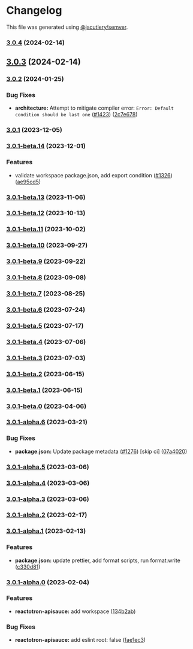 # Changelog

This file was generated using [@jscutlery/semver](https://github.com/jscutlery/semver).

### [3.0.4](https://github.com/infinitered/reactotron/compare/reactotron-apisauce@3.0.3...reactotron-apisauce@3.0.4) (2024-02-14)

## [3.0.3](https://github.com/infinitered/reactotron/compare/reactotron-apisauce@3.0.2...reactotron-apisauce@3.0.3) (2024-02-14)

### [3.0.2](https://github.com/infinitered/reactotron/compare/reactotron-apisauce@3.0.1...reactotron-apisauce@3.0.2) (2024-01-25)


### Bug Fixes

* **architecture:** Attempt to mitigate compiler error: `Error: Default condition should be last one` ([#1423](https://github.com/infinitered/reactotron/issues/1423)) ([2c7e678](https://github.com/infinitered/reactotron/commit/2c7e678e5afaea79cd01f4ab6e90bd67339fc80a))

### [3.0.1](https://github.com/infinitered/reactotron/compare/reactotron-apisauce@3.0.1-beta.14...reactotron-apisauce@3.0.1) (2023-12-05)

### [3.0.1-beta.14](https://github.com/infinitered/reactotron/compare/reactotron-apisauce@3.0.1-beta.13...reactotron-apisauce@3.0.1-beta.14) (2023-12-01)


### Features

* validate workspace package.json, add export condition ([#1326](https://github.com/infinitered/reactotron/issues/1326)) ([ae95cd5](https://github.com/infinitered/reactotron/commit/ae95cd536de187ede034e5183ceeb812f356d273))

### [3.0.1-beta.13](https://github.com/infinitered/reactotron/compare/reactotron-apisauce@3.0.1-beta.12...reactotron-apisauce@3.0.1-beta.13) (2023-11-06)

### [3.0.1-beta.12](https://github.com/infinitered/reactotron/compare/reactotron-apisauce@3.0.1-beta.11...reactotron-apisauce@3.0.1-beta.12) (2023-10-13)

### [3.0.1-beta.11](https://github.com/infinitered/reactotron/compare/reactotron-apisauce@3.0.1-beta.10...reactotron-apisauce@3.0.1-beta.11) (2023-10-02)

### [3.0.1-beta.10](https://github.com/infinitered/reactotron/compare/reactotron-apisauce@3.0.1-beta.9...reactotron-apisauce@3.0.1-beta.10) (2023-09-27)

### [3.0.1-beta.9](https://github.com/infinitered/reactotron/compare/reactotron-apisauce@3.0.1-beta.8...reactotron-apisauce@3.0.1-beta.9) (2023-09-22)

### [3.0.1-beta.8](https://github.com/infinitered/reactotron/compare/reactotron-apisauce@3.0.1-beta.7...reactotron-apisauce@3.0.1-beta.8) (2023-09-08)

### [3.0.1-beta.7](https://github.com/infinitered/reactotron/compare/reactotron-apisauce@3.0.1-beta.6...reactotron-apisauce@3.0.1-beta.7) (2023-08-25)

### [3.0.1-beta.6](https://github.com/infinitered/reactotron/compare/reactotron-apisauce@3.0.1-beta.5...reactotron-apisauce@3.0.1-beta.6) (2023-07-24)

### [3.0.1-beta.5](https://github.com/infinitered/reactotron/compare/reactotron-apisauce@3.0.1-beta.4...reactotron-apisauce@3.0.1-beta.5) (2023-07-17)

### [3.0.1-beta.4](https://github.com/infinitered/reactotron/compare/reactotron-apisauce@3.0.1-beta.3...reactotron-apisauce@3.0.1-beta.4) (2023-07-06)

### [3.0.1-beta.3](https://github.com/infinitered/reactotron/compare/reactotron-apisauce@3.0.1-beta.2...reactotron-apisauce@3.0.1-beta.3) (2023-07-03)

### [3.0.1-beta.2](https://github.com/infinitered/reactotron/compare/reactotron-apisauce@3.0.1-beta.1...reactotron-apisauce@3.0.1-beta.2) (2023-06-15)

### [3.0.1-beta.1](https://github.com/infinitered/reactotron/compare/reactotron-apisauce@3.0.1-beta.0...reactotron-apisauce@3.0.1-beta.1) (2023-06-15)

### [3.0.1-beta.0](https://github.com/infinitered/reactotron/compare/reactotron-apisauce@3.0.1-alpha.6...reactotron-apisauce@3.0.1-beta.0) (2023-04-06)

### [3.0.1-alpha.6](https://github.com/infinitered/reactotron/compare/reactotron-apisauce@3.0.1-alpha.5...reactotron-apisauce@3.0.1-alpha.6) (2023-03-21)


### Bug Fixes

* **package.json:** Update package metadata ([#1276](https://github.com/infinitered/reactotron/issues/1276)) [skip ci] ([07a4020](https://github.com/infinitered/reactotron/commit/07a4020bf528de100a9191bd92a92d835d5ccaa7))

### [3.0.1-alpha.5](https://github.com/infinitered/reactotron/compare/reactotron-apisauce@3.0.1-alpha.4...reactotron-apisauce@3.0.1-alpha.5) (2023-03-06)

### [3.0.1-alpha.4](https://github.com/infinitered/reactotron/compare/reactotron-apisauce@3.0.1-alpha.3...reactotron-apisauce@3.0.1-alpha.4) (2023-03-06)

### [3.0.1-alpha.3](https://github.com/infinitered/reactotron/compare/reactotron-apisauce@3.0.1-alpha.2...reactotron-apisauce@3.0.1-alpha.3) (2023-03-06)

### [3.0.1-alpha.2](https://github.com/infinitered/reactotron/compare/reactotron-apisauce@3.0.1-alpha.1...reactotron-apisauce@3.0.1-alpha.2) (2023-02-17)

### [3.0.1-alpha.1](https://github.com/infinitered/reactotron/compare/reactotron-apisauce@3.0.1-alpha.0...reactotron-apisauce@3.0.1-alpha.1) (2023-02-13)


### Features

* **package.json:** update prettier, add format scripts, run format:write ([c330d81](https://github.com/infinitered/reactotron/commit/c330d81426c3f6f371a29a8a00ba9d1d6ce2d97a))

### [3.0.1-alpha.0](https://github.com/infinitered/reactotron/compare/reactotron-apisauce@3.0.0...reactotron-apisauce@3.0.1-alpha.0) (2023-02-04)


### Features

* **reactotron-apisauce:** add workspace ([134b2ab](https://github.com/infinitered/reactotron/commit/134b2ab58fda2edc5eb5b6501bddb89d058095a1))


### Bug Fixes

* **reactotron-apisauce:** add eslint root: false ([fae1ec3](https://github.com/infinitered/reactotron/commit/fae1ec3b82a6e47933553d7363142e35257dae70))
